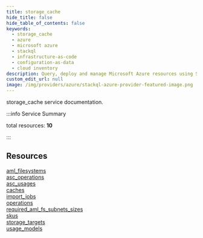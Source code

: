 ```yaml
---
title: storage_cache
hide_title: false
hide_table_of_contents: false
keywords:
  - storage_cache
  - azure
  - microsoft azure
  - stackql
  - infrastructure-as-code
  - configuration-as-data
  - cloud inventory
description: Query, deploy and manage Microsoft Azure resources using SQL
custom_edit_url: null
image: /img/providers/azure/stackql-azure-provider-featured-image.png
---
```


storage_cache service documentation.

:::info Service Summary

<div class="row">
<div class="providerDocColumn">
<span>total resources:&nbsp;<b>10</b></span><br />
</div>
</div>

:::

## Resources
<div class="row">
<div class="providerDocColumn">
<a href="/providers/azure/storage_cache/aml_filesystems/">aml_filesystems</a><br />
<a href="/providers/azure/storage_cache/asc_operations/">asc_operations</a><br />
<a href="/providers/azure/storage_cache/asc_usages/">asc_usages</a><br />
<a href="/providers/azure/storage_cache/caches/">caches</a><br />
<a href="/providers/azure/storage_cache/import_jobs/">import_jobs</a>
</div>
<div class="providerDocColumn">
<a href="/providers/azure/storage_cache/operations/">operations</a><br />
<a href="/providers/azure/storage_cache/required_aml_fs_subnets_sizes/">required_aml_fs_subnets_sizes</a><br />
<a href="/providers/azure/storage_cache/skus/">skus</a><br />
<a href="/providers/azure/storage_cache/storage_targets/">storage_targets</a><br />
<a href="/providers/azure/storage_cache/usage_models/">usage_models</a>
</div>
</div>